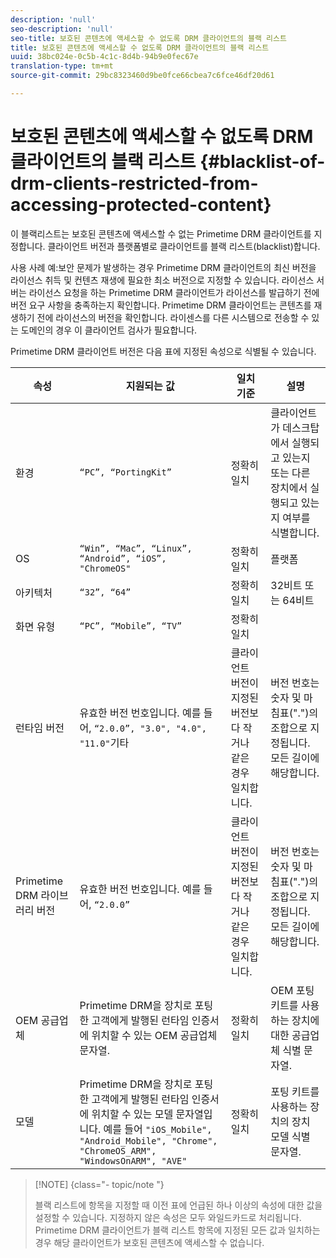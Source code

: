 ```yaml
---
description: 'null'
seo-description: 'null'
seo-title: 보호된 콘텐츠에 액세스할 수 없도록 DRM 클라이언트의 블랙 리스트
title: 보호된 콘텐츠에 액세스할 수 없도록 DRM 클라이언트의 블랙 리스트
uuid: 38bc024e-0c5b-4c1c-8d4b-94b9e0fec67e
translation-type: tm+mt
source-git-commit: 29bc8323460d9be0fce66cbea7c6fce46df20d61

---
```



# 보호된 콘텐츠에 액세스할 수 없도록 DRM 클라이언트의 블랙 리스트 {#blacklist-of-drm-clients-restricted-from-accessing-protected-content}

이 블랙리스트는 보호된 콘텐츠에 액세스할 수 없는 Primetime DRM 클라이언트를 지정합니다. 클라이언트 버전과 플랫폼별로 클라이언트를 블랙 리스트(blacklist)합니다.

사용 사례 예:보안 문제가 발생하는 경우 Primetime DRM 클라이언트의 최신 버전을 라이선스 취득 및 컨텐츠 재생에 필요한 최소 버전으로 지정할 수 있습니다. 라이선스 서버는 라이선스 요청을 하는 Primetime DRM 클라이언트가 라이선스를 발급하기 전에 버전 요구 사항을 충족하는지 확인합니다. Primetime DRM 클라이언트는 콘텐츠를 재생하기 전에 라이선스의 버전을 확인합니다. 라이센스를 다른 시스템으로 전송할 수 있는 도메인의 경우 이 클라이언트 검사가 필요합니다.

Primetime DRM 클라이언트 버전은 다음 표에 지정된 속성으로 식별될 수 있습니다.

| **속성** | **지원되는 값** | **일치 기준** | **설명** |
|---|---|---|---|
| 환경 | `“PC”, “PortingKit”` | 정확히 일치 | 클라이언트가 데스크탑에서 실행되고 있는지 또는 다른 장치에서 실행되고 있는지 여부를 식별합니다. |
| OS | `“Win”, “Mac”, “Linux”, “Android”, “iOS”, "ChromeOS"` | 정확히 일치 | 플랫폼 |
| 아키텍처 | `“32”, “64”` | 정확히 일치 | 32비트 또는 64비트 |
| 화면 유형 | `“PC”, “Mobile”, “TV”` | 정확히 일치 |  |
| 런타임 버전 | 유효한 버전 번호입니다. 예를 들어, `“2.0.0”, "3.0", "4.0", "11.0"`기타 | 클라이언트 버전이 지정된 버전보다 작거나 같은 경우 일치합니다. | 버전 번호는 숫자 및 마침표(&quot;.&quot;)의 조합으로 지정됩니다. 모든 길이에 해당합니다. |
| Primetime DRM 라이브러리 버전 | 유효한 버전 번호입니다. 예를 들어, `“2.0.0”` | 클라이언트 버전이 지정된 버전보다 작거나 같은 경우 일치합니다. | 버전 번호는 숫자 및 마침표(&quot;.&quot;)의 조합으로 지정됩니다. 모든 길이에 해당합니다. |
| OEM 공급업체 | Primetime DRM을 장치로 포팅한 고객에게 발행된 런타임 인증서에 위치할 수 있는 OEM 공급업체 문자열. | 정확히 일치 | OEM 포팅 키트를 사용하는 장치에 대한 공급업체 식별 문자열. |
| 모델 | Primetime DRM을 장치로 포팅한 고객에게 발행된 런타임 인증서에 위치할 수 있는 모델 문자열입니다. 예를 들어 `"iOS_Mobile", "Android_Mobile", "Chrome", "ChromeOS_ARM", "WindowsOnARM", "AVE"` | 정확히 일치 | 포팅 키트를 사용하는 장치의 장치 모델 식별 문자열. |

>[!NOTE] {class=&quot;- topic/note &quot;}
>
>블랙 리스트에 항목을 지정할 때 이전 표에 언급된 하나 이상의 속성에 대한 값을 설정할 수 있습니다. 지정하지 않은 속성은 모두 와일드카드로 처리됩니다. Primetime DRM 클라이언트가 블랙 리스트 항목에 지정된 모든 값과 일치하는 경우 해당 클라이언트가 보호된 콘텐츠에 액세스할 수 없습니다.

